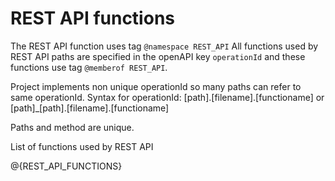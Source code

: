 # REST API functions

The REST API function uses tag `@namespace REST_API`
All functions used by REST API paths are specified in the openAPI key `operationId` and these functions use tag `@memberof REST_API`.

Project implements non unique operationId so many paths can refer to same operationId.
Syntax for operationId: [path].[filename].[functioname] or [path]_[path].[filename].[functioname]

Paths and method are unique.

List of functions used by REST API

@{REST_API_FUNCTIONS}